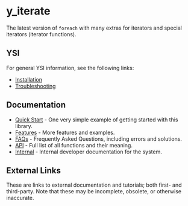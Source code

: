 # y_iterate

The latest version of `foreach` with many extras for iterators and special iterators (iterator functions).

## YSI

For general YSI information, see the following links:

* [Installation](../installation.md)
* [Troubleshooting](../troubleshooting.md)

## Documentation

* [Quick Start](y_foreach/quick-start.md) - One very simple example of getting started with this library.
* [Features](y_foreach/features.md) - More features and examples.
* [FAQs](y_foreach/faqs.md) - Frequently Asked Questions, including errors and solutions.
* [API](y_foreach/api.md) - Full list of all functions and their meaning.
* [Internal](y_foreach/internal.md) - Internal developer documentation for the system.

## External Links

These are links to external documentation and tutorials; both first- and third-party.  Note that these may be incomplete, obsolete, or otherwise inaccurate.

